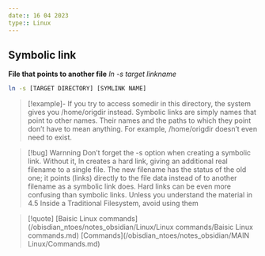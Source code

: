 ```yaml
---
date:: 16 04 2023
type:: Linux
---
```

## Symbolic link
**File that points to another file**
*ln -s target linkname*
```bash
ln -s [TARGET DIRECTORY] [SYMLINK NAME]

```

>[!example]-
>If you try to access somedir in this directory, the system gives you /home/origdir instead. Symbolic links are
simply names that point to other names. Their names and the paths to which they point don’t have to mean
anything. For example, /home/origdir doesn’t even need to exist.

>[!bug]  Warnning 
>Don’t forget the -s option when creating a symbolic link. Without it, ln creates a hard link, giving
an additional real filename to a single file. The new filename has the status of the old one; it points
(links) directly to the file data instead of to another filename as a symbolic link does. Hard links can
be even more confusing than symbolic links. Unless you understand the material in 4.5 Inside a
Traditional Filesystem, avoid using them

>[!quote] [Baisic Linux commands](/obisdian_ntoes/notes_obsidian/Linux/Linux commands/Baisic Linux commands.md) [Commands](/obisdian_ntoes/notes_obsidian/MAIN Linux/Commands.md)